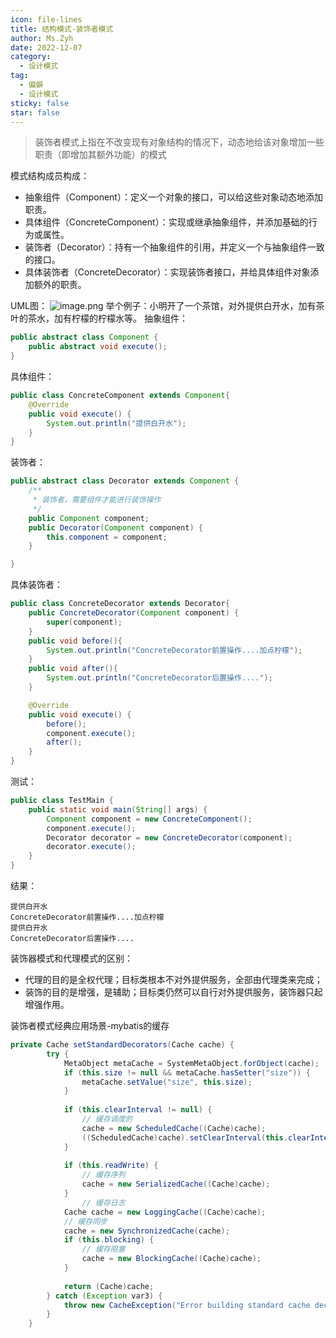 ```yaml
---
icon: file-lines
title: 结构模式-装饰者模式
author: Ms.Zyh
date: 2022-12-07
category:
  - 设计模式
tag:
  - 偏僻
  - 设计模式
sticky: false
star: false
---
```


> 装饰者模式上指在不改变现有对象结构的情况下，动态地给该对象增加一些职责（即增加其额外功能）的模式

模式结构成员构成：
- 抽象组件（Component）：定义一个对象的接口，可以给这些对象动态地添加职责。
- 具体组件（ConcreteComponent）：实现或继承抽象组件，并添加基础的行为或属性。
- 装饰者（Decorator）：持有一个抽象组件的引用，并定义一个与抽象组件一致的接口。
- 具体装饰者（ConcreteDecorator）：实现装饰者接口，并给具体组件对象添加额外的职责。

UML图：
![image.png](http://img.zouyh.top/article-img/20240917135132395.png)
举个例子：小明开了一个茶馆，对外提供白开水，加有茶叶的茶水，加有柠檬的柠檬水等。
抽象组件：
```java
public abstract class Component {
    public abstract void execute();
}
```
具体组件：
```java
public class ConcreteComponent extends Component{
    @Override
    public void execute() {
        System.out.println("提供白开水");
    }
}
```
装饰者：
```java
public abstract class Decorator extends Component {
    /**
     * 装饰者，需要组件才能进行装饰操作
     */
    public Component component;
    public Decorator(Component component) {
        this.component = component;
    }

}
```
具体装饰者：
```java
public class ConcreteDecorator extends Decorator{
    public ConcreteDecorator(Component component) {
        super(component);
    }
    public void before(){
        System.out.println("ConcreteDecorator前置操作....加点柠檬");
    }
    public void after(){
        System.out.println("ConcreteDecorator后置操作....");
    }

    @Override
    public void execute() {
        before();
        component.execute();
        after();
    }
}
```
测试：
```java
public class TestMain {
    public static void main(String[] args) {
        Component component = new ConcreteComponent();
        component.execute();
        Decorator decorator = new ConcreteDecorator(component);
        decorator.execute();
    }
}
```
结果：
```
提供白开水
ConcreteDecorator前置操作....加点柠檬
提供白开水
ConcreteDecorator后置操作....
```

装饰器模式和代理模式的区别：
- 代理的目的是全权代理；目标类根本不对外提供服务，全部由代理类来完成；
- 装饰的目的是增强，是辅助；目标类仍然可以自行对外提供服务，装饰器只起增强作用。

装饰者模式经典应用场景-mybatis的缓存

```java
private Cache setStandardDecorators(Cache cache) {
        try {
            MetaObject metaCache = SystemMetaObject.forObject(cache);
            if (this.size != null && metaCache.hasSetter("size")) {
                metaCache.setValue("size", this.size);
            }
 
            if (this.clearInterval != null) {
                // 缓存调度的
                cache = new ScheduledCache((Cache)cache);
                ((ScheduledCache)cache).setClearInterval(this.clearInterval);
            }
 
            if (this.readWrite) {
                // 缓存序列
                cache = new SerializedCache((Cache)cache);
            }
				// 缓存日志
            Cache cache = new LoggingCache((Cache)cache);
            // 缓存同步
            cache = new SynchronizedCache(cache);
            if (this.blocking) {
                // 缓存阻塞
                cache = new BlockingCache((Cache)cache);
            }
 
            return (Cache)cache;
        } catch (Exception var3) {
            throw new CacheException("Error building standard cache decorators.  Cause: " + var3, var3);
        }
    }
```
